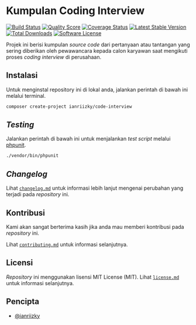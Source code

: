 
# Kumpulan Coding Interview

[![Build Status](https://travis-ci.com/ianriizky/coding-interview.svg)](https://travis-ci.org/ianriizky/coding-interview)
[![Quality Score](https://img.shields.io/scrutinizer/g/ianriizky/coding-interview.svg?style=flat)](https://scrutinizer-ci.com/g/ianriizky/coding-interview)
[![Coverage Status](https://coveralls.io/repos/github/ianriizky/coding-interview/badge.svg)](https://coveralls.io/github/ianriizky/coding-interview)
[![Latest Stable Version](https://poser.pugx.org/ianriizky/coding-interview/v/stable.svg)](https://packagist.org/packages/ianriizky/coding-interview)
[![Total Downloads](https://poser.pugx.org/ianriizky/coding-interview/d/total.svg)](https://packagist.org/packages/ianriizky/coding-interview)
[![Software License](https://poser.pugx.org/ianriizky/coding-interview/license.svg)](https://packagist.org/packages/ianriizky/coding-interview)

Projek ini berisi kumpulan *source code* dari pertanyaan atau tantangan yang sering diberikan oleh pewawancara kepada calon karyawan saat mengikuti proses *coding interview* di perusahaan.

## Instalasi

Untuk menginstal repository ini di lokal anda, jalankan perintah di bawah ini melalui terminal.

```bash
composer create-project ianriizky/code-interview
```

## *Testing*

Jalankan perintah di bawah ini untuk menjalankan *test script* melalui [phpunit](https://phpunit.de/).

```bash
./vendor/bin/phpunit
```

## *Changelog*

Lihat [`changelog.md`](CHANGELOG.md) untuk informasi lebih lanjut mengenai perubahan yang terjadi pada *repository* ini.

## Kontribusi

Kami akan sangat berterima kasih jika anda mau memberi kontribusi pada *repository* ini.

Lihat [`contributing.md`](CONTRIBUTING.md) untuk informasi selanjutnya.

## Licensi

*Repository* ini menggunakan lisensi MIT License (MIT). Lihat [`license.md`](LICENSE.md) untuk informasi selanjutnya.

## Pencipta

- [@ianriizky](https://github.com/ianriizky)
